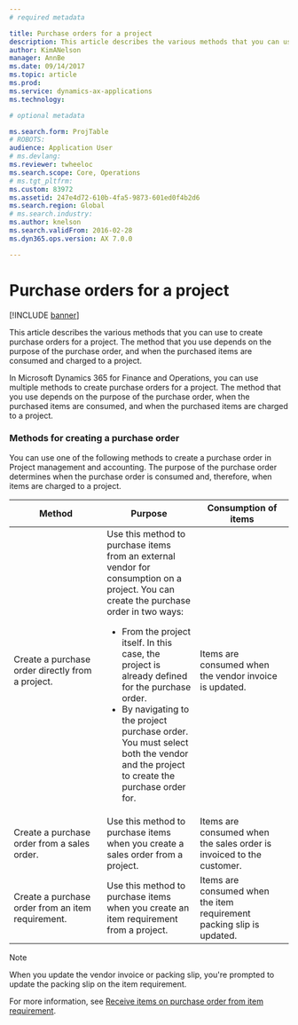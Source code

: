 ```yaml
---
# required metadata

title: Purchase orders for a project
description: This article describes the various methods that you can use to create purchase orders for a project. The method that you use depends on the purpose of the purchase order, and when the purchased items are consumed and charged to a project.
author: KimANelson
manager: AnnBe
ms.date: 09/14/2017
ms.topic: article
ms.prod: 
ms.service: dynamics-ax-applications
ms.technology: 

# optional metadata

ms.search.form: ProjTable 
# ROBOTS: 
audience: Application User
# ms.devlang: 
ms.reviewer: twheeloc
ms.search.scope: Core, Operations
# ms.tgt_pltfrm: 
ms.custom: 83972
ms.assetid: 247e4d72-610b-4fa5-9873-601ed0f4b2d6
ms.search.region: Global
# ms.search.industry: 
ms.author: knelson
ms.search.validFrom: 2016-02-28
ms.dyn365.ops.version: AX 7.0.0

---
```


# Purchase orders for a project

[!INCLUDE [banner](../includes/banner.md)]

This article describes the various methods that you can use to create purchase orders for a project. The method that you use depends on the purpose of the purchase order, and when the purchased items are consumed and charged to a project.

In Microsoft Dynamics 365 for Finance and Operations, you can use multiple methods to create purchase orders for a project. The method that you use depends on the purpose of the purchase order, when the purchased items are consumed, and when the purchased items are charged to a project.

### Methods for creating a purchase order

You can use one of the following methods to create a purchase order in Project management and accounting. The purpose of the purchase order determines when the purchase order is consumed and, therefore, when items are charged to a project.

<table>
<colgroup>
<col width="33%" />
<col width="33%" />
<col width="33%" />
</colgroup>
<thead>
<tr class="header">
<th>Method</th>
<th>Purpose</th>
<th>Consumption of items</th>
</tr>
</thead>
<tbody>
<tr class="odd">
<td>Create a purchase order directly from a project.</td>
<td>Use this method to purchase items from an external vendor for consumption on a project. You can create the purchase order in two ways:
<ul>
<li>From the project itself. In this case, the project is already defined for the purchase order.</li>
<li>By navigating to the project purchase order. You must select both the vendor and the project to create the purchase order for.</li>
</ul></td>
<td>Items are consumed when the vendor invoice is updated.</td>
</tr>
<tr class="even">
<td>Create a purchase order from a sales order.</td>
<td>Use this method to purchase items when you create a sales order from a project.</td>
<td>Items are consumed when the sales order is invoiced to the customer.</td>
</tr>
<tr class="odd">
<td>Create a purchase order from an item requirement.</td>
<td>Use this method to purchase items when you create an item requirement from a project.</td>
<td>Items are consumed when the item requirement packing slip is updated.</td>
</tr>
</tbody>
</table>

> [!NOTE] 
> When you update the vendor invoice or packing slip, you're prompted to update the packing slip on the item requirement.

For more information, see [Receive items on purchase order from item requirement](tasks/receive-items-purchase-order-item-requirement.md).

